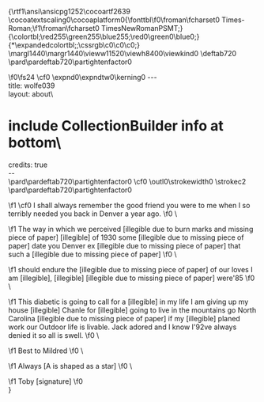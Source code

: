 {\rtf1\ansi\ansicpg1252\cocoartf2639
\cocoatextscaling0\cocoaplatform0{\fonttbl\f0\froman\fcharset0 Times-Roman;\f1\froman\fcharset0 TimesNewRomanPSMT;}
{\colortbl;\red255\green255\blue255;\red0\green0\blue0;}
{\*\expandedcolortbl;;\cssrgb\c0\c0\c0;}
\margl1440\margr1440\vieww11520\viewh8400\viewkind0
\deftab720
\pard\pardeftab720\partightenfactor0

\f0\fs24 \cf0 \expnd0\expndtw0\kerning0
---\
title: wolfe039\
layout: about\
# include CollectionBuilder info at bottom\
credits: true\
--\
\pard\pardeftab720\partightenfactor0
\cf0 \outl0\strokewidth0 \strokec2 \
\pard\pardeftab720\partightenfactor0

\f1 \cf0 	I shall always remember the good friend you were to me when I so terribly needed you back in Denver a year ago.
\f0 \

\f1 	The way in which we perceived [illegible due to burn marks and missing piece of paper] [illegible] of 1930 some [illegible due to missing piece of paper] date you Denver ex [illegible due to missing piece of paper] that such a [illegible due to missing piece of paper]
\f0 \

\f1 	should endure the [illegible due to missing piece of paper] of our loves I am [illegible], [illegible] [illegible due to missing piece of paper] were\'85
\f0 \

\f1 	This diabetic is going to call for a [illegible] in my life I am giving up my house [illegible] Chanle for [illegible] going to live in the mountains go North Carolina [illegible due to missing piece of paper] if my [illegible] planed work our Outdoor life is livable. Jack adored and I know I\'92ve always denied it so all is swell.
\f0 \

\f1 	Best to Mildred
\f0 \

\f1 			Always [A is shaped as a star]
\f0 \

\f1 			Toby [signature]
\f0 \
}